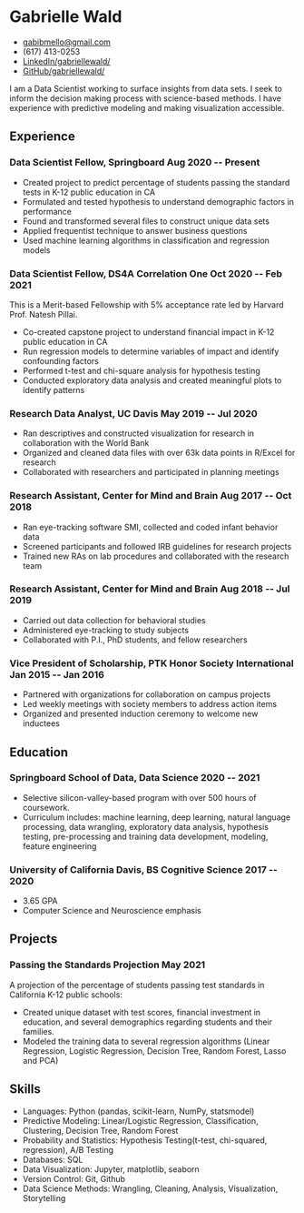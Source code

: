 <!-- The (first) h1 will be used as the <title> of the HTML page -->
# Gabrielle Wald

<!-- The unordered list immediately after the h1 will be formatted on a single
line. It is intended to be used for contact details -->
- <gabibmello@gmail.com>
- (617) 413-0253
- [LinkedIn/gabriellewald/](https://www.linkedin.com/in/gabriellewald/)
- [GitHub/gabriellewald/](https://github.com/gabriellewald)

<!-- The paragraph after the h1 and ul and before the first h2 is optional. It
is intended to be used for a short summary. -->
I am a Data Scientist working to surface insights from data sets. I seek to inform the decision making process with science-based methods. I have experience with predictive modeling and making visualization accessible.

## Experience

<!-- You have to wrap the "left" and "right" half of these headings in spans by
hand -->
### <span>Data Scientist Fellow, Springboard</span> <span>Aug 2020 -- Present</span>

- Created project to predict percentage of students passing the standard tests in K-12 public education in CA
- Formulated and tested hypothesis to understand demographic factors in performance
- Found and transformed several files to construct unique data sets
- Applied frequentist technique to answer business questions
- Used machine learning algorithms in classification and regression models

### <span>Data Scientist Fellow, DS4A Correlation One</span> <span>Oct 2020 -- Feb 2021</span>

This is a Merit-based Fellowship with 5% acceptance rate led by Harvard Prof. Natesh Pillai.

- Co-created capstone project to understand financial impact in K-12 public education in CA
- Run regression models to determine variables of impact and identify confounding factors
- Performed t-test and chi-square analysis for hypothesis testing
- Conducted exploratory data analysis and created meaningful plots to identify patterns

### <span>Research Data Analyst, UC Davis</span> <span>May 2019 -- Jul 2020</span>

- Ran descriptives and constructed visualization for research in collaboration with the World Bank
- Organized and cleaned data files with over 63k data points in R/Excel for research
- Collaborated with researchers and participated in planning meetings

### <span>Research Assistant, Center for Mind and Brain</span> <span>Aug 2017 -- Oct 2018</span>

- Ran eye-tracking software SMI, collected and coded infant behavior data
- Screened participants and followed IRB guidelines for research projects
- Trained new RAs on lab procedures and collaborated with the research team

### <span>Research Assistant, Center for Mind and Brain</span> <span>Aug 2018 -- Jul 2019</span>

- Carried out data collection for behavioral studies
- Administered eye-tracking to study subjects 
- Collaborated with P.I., PhD students, and fellow researchers

### <span>Vice President of Scholarship, PTK Honor Society International</span> <span>Jan 2015 -- Jan 2016</span>

- Partnered with organizations for collaboration on campus projects
- Led weekly meetings with society members to address action items
- Organized and presented induction ceremony to welcome new inductees

## Education

### <span>Springboard School of Data, Data Science</span> <span>2020 -- 2021</span>

 - Selective silicon-valley-based program with over 500 hours of coursework.
 - Curriculum includes: machine learning, deep learning, natural language processing, data wrangling, exploratory data analysis, hypothesis testing, pre-processing and training data development, modeling, feature engineering

### <span>University of California Davis, BS Cognitive Science</span> <span>2017 -- 2020</span>

  - 3.65 GPA
  - Computer Science and Neuroscience emphasis

## Projects

### <span>Passing the Standards Projection</span> <span>May 2021</span>

A projection of the percentage of students passing test standards in California K-12 public schools:

   - Created unique dataset with test scores, financial investment in education, and several demographics regarding students and their families.
   - Modeled the training data to several regression algorithms (Linear Regression, Logistic Regression, Decision Tree, Random Forest, Lasso and PCA)

## Skills

- Languages: Python (pandas, scikit-learn, NumPy, statsmodel)
- Predictive Modeling: Linear/Logistic Regression, Classification, Clustering, Decision Tree, Random Forest
- Probability and Statistics: Hypothesis Testing(t-test, chi-squared, regression), A/B Testing 
- Databases: SQL 
- Data Visualization: Jupyter, matplotlib, seaborn
- Version Control: Git, Github
- Data Science Methods: Wrangling, Cleaning, Analysis, Visualization, Storytelling
